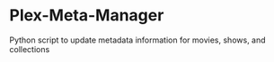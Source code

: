 # Plex-Meta-Manager
Python script to update metadata information for movies, shows, and collections
